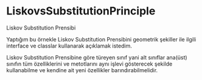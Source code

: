 # LiskovsSubstitutionPrinciple

Liskov Substitution Prensibi 

Yaptığım bu örnekle Liskov Substitution Prensibini 
geometrik şekiller ile ilgili interface ve classlar kullanarak açıklamak istedim. 

Liskov Substitution Prensibine göre türeyen sınıf yani alt sınıflar ana(üst) sınıfın tüm özelliklerini ve metotlarını
aynı işlevi gösterecek şekilde kullanabilme ve kendine ait yeni özellikler barındırabilmelidir. 
